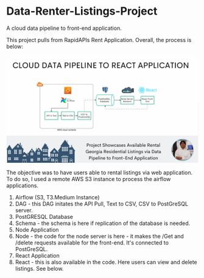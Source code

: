 # Data-Renter-Listings-Project
A cloud data pipeline to front-end application.

This project pulls from RapidAPIs Rent Application. Overall, the process is below:

<img src="https://github.com/dsilverio123/Data-Renter-Listings-Project/blob/main/Data%20Pipeline%20to%20React%20App.png?raw=true" alt="some_text">

The objective was to have users able to rental listings via web application. To do so, I used a remote AWS S3 instance to process the airflow applications.

1. Airflow (S3, T3.Medium Instance)
  1. DAG - this DAG initates the API Pull, Text to CSV, CSV to PostGreSQL server.
2. PostGRESQL Database
  1. Schema - the schema is here if replication of the database is needed.
3. Node Application
  1. Node - the code for the node server is here - it makes the /Get and /delete requests available for the front-end. It's connected to PostGreSQL.
4. React Application
  1. React - this is also available in the code. Here users can view and delete listings. See below.
